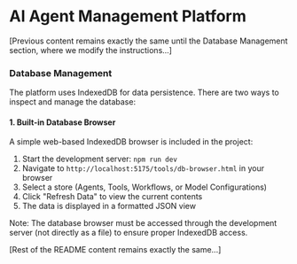 # AI Agent Management Platform

[Previous content remains exactly the same until the Database Management section, where we modify the instructions...]

### Database Management

The platform uses IndexedDB for data persistence. There are two ways to inspect and manage the database:

#### 1. Built-in Database Browser

A simple web-based IndexedDB browser is included in the project:
1. Start the development server: `npm run dev`
2. Navigate to `http://localhost:5175/tools/db-browser.html` in your browser
3. Select a store (Agents, Tools, Workflows, or Model Configurations)
4. Click "Refresh Data" to view the current contents
5. The data is displayed in a formatted JSON view

Note: The database browser must be accessed through the development server (not directly as a file) to ensure proper IndexedDB access.

[Rest of the README content remains exactly the same...]
